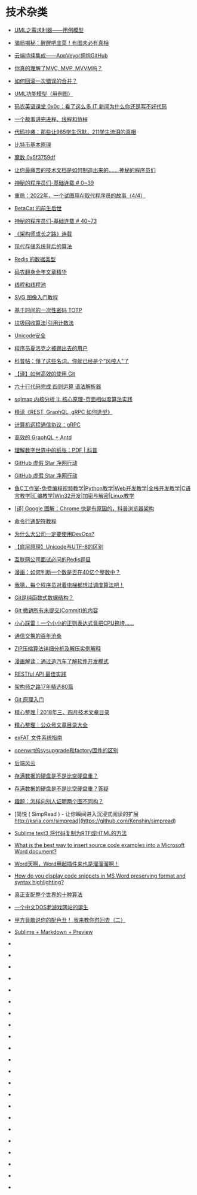# 技术杂类

*   [UML之需求利器——用例模型](https://blog.csdn.net/zhang_xinxiu/article/details/8574801)
*   [骗局揭秘：醒醒吧韭菜！有图未必有真相](https://zhuanlan.zhihu.com/p/36438458)
*   [云端持续集成——AppVeyor拥抱GitHub](https://www.cnblogs.com/henryzhu/p/contentious-integration-with-appveyor.html)
*   [你真的理解了MVC, MVP, MVVM吗？](https://mp.weixin.qq.com/s?__biz=MzAxOTc0NzExNg==&mid=2665514440&idx=1&sn=f24bb68037dce238b47288362e0964e2&chksm=80d67d8bb7a1f49d36c941cee72a10e37f2eb59b95430694e14b5ff0f104b1ac6466e14af63f&mpshare=1&scene=23&srcid=0713RG0s4InmOPhmwubXovh0#rd)

*   [如何回滚一次错误的合并？](https://zhuanlan.zhihu.com/p/40220954)
*   [UML功能模型（用例图）](https://blog.csdn.net/lu930124/article/details/19282933)

*   [码农英语课堂 0x0c：看了这么多 IT 新闻为什么你还是写不好代码](https://mp.weixin.qq.com/s/2eQC0rDaiiGXeG9yxMvITA)



*   [一个故事讲完进程、线程和协程](https://mp.weixin.qq.com/s?__biz=MzAxOTc0NzExNg==&mid=2665514652&idx=1&sn=e10a979f89d594f2f51255b5834b80f7&chksm=80d67edfb7a1f7c987c7f2da9d1de24be5047ba2c8f20dd1735b0208d9b31a210c6f65ea545d&mpshare=1&scene=23&srcid=0721eY2RdSrnlFlunAbEFQyf#rd)
*   [代码抄袭：那些让985学生沉默，211学生流泪的真相](https://zhuanlan.zhihu.com/p/40568346)
*   [比特币基本原理](http://lazyrobot.me/2017/12/14/bitcoin_guide.html)
*   [魔数 0x5f3759df](https://time.geekbang.org/column/article/730)
*   [让你最痛苦的技术文档是如何制造出来的……  神秘的程序员们](https://mp.weixin.qq.com/s?__biz=MzAxMzMxNDIyOA==&mid=214370853&idx=1&sn=1cc574a1c2e6abf98a09e12d9ef88006&scene=21#wechat_redirect)
*   [神秘的程序员们-基础连载 # 0~39](https://mp.weixin.qq.com/s?__biz=MzAxMzMxNDIyOA==&mid=400507900&idx=1&sn=5c8134461a995de0b7cf4074b65c95b0&chksm=098f92273ef81b31b52cf7d4156b697ddf537d8dba1e39f29a3ebb5a97e00e3e09cd288d21af&mpshare=1&scene=23&srcid=0221gXSeXVHIImm7P55si220#rd)
*   [重启：2022年，一个试图用AI取代程序员的故事（4/4）](https://mp.weixin.qq.com/s?__biz=MzAxMzMxNDIyOA==&mid=408059545&idx=1&sn=32a820ad8f669d7e19397420237f3e88&scene=21#wechat_redirect)
*   [BetaCat 的前生后世](https://mp.weixin.qq.com/s?__biz=MzAxMzMxNDIyOA==&mid=2655543323&idx=1&sn=d537e406d510b9003cfecd9d518c2b1a&scene=21#wechat_redirect)
*   [神秘的程序员们-基础连载 # 40~73](https://mp.weixin.qq.com/s?__biz=MzAxMzMxNDIyOA==&mid=508060590&idx=1&sn=efcdc88bac7c87cd9f4fb8f18fda03c9&chksm=0018b275376f3b63a276453c0067ebac8b818a299f1c1641951bbde6a32ddb11e25e97fa93ef&mpshare=1&scene=23&srcid=0221EMuvUd7XuZHsKIb4uXn8#rd)
*   [《架构师成长之路》连载](https://mp.weixin.qq.com/s?__biz=MzAxMzMxNDIyOA==&mid=406214494&idx=1&sn=af20be840257717e7cd057282259b16a&chksm=0666868531110f937572be636f7911350c14f01d30ea091705d332a843cae6f5b75d835b2634&mpshare=1&scene=23&srcid=0221gPacb5BjufYVxJT45c1q#rd)
*   [现代存储系统背后的算法](http://www.infoq.com/cn/articles/algorithms-behind-modern-storage-systems)
*   [Redis 的数据类型](https://mp.weixin.qq.com/s/Jve5RPYsSBsMtK1Lqo66Sg)
*   [码农翻身全年文章精华](https://mp.weixin.qq.com/s?__biz=MzAxOTc0NzExNg==&mid=2665513504&idx=1&sn=25dd6420e3056101dd3f6fdaedacaa2a&chksm=80d67a63b7a1f37572a5159ff6f53810467c15c8beec94770e8360c45f45036360d77755ee78&scene=21#wechat_redirect)
*   [线程和线程池](https://mp.weixin.qq.com/s?__biz=MzIxMjE5MTE1Nw==&mid=2653194102&idx=1&sn=003a55f6cb0f9f364195a6ff4232022f&chksm=8c99f5acbbee7cbaae0caf535909562a3359d068c81b6986a9cbc8801032d354067422f50283&scene=0&ascene=14&devicetype=android-26&version=26060739&nettype=cmnet&abtest_cookie=AwABAAoACwAMAAYAPoseACWXHgAKmB4ANpgeAHeYHgChmB4AAAA%3D&lang=zh_CN&pass_ticket=tqg0vPML%2BTARLJOLY%2Ftw59g6C1%2Bf20Y782OQrJaIhR2lXQpvSa3mHgK6ggoIP0Ak&wx_header=1)
*   [SVG 图像入门教程](http://www.ruanyifeng.com/blog/2018/08/svg.html)

*   [基于时间的一次性密码 TOTP](https://www.vtrois.com/totp-tutorial.html)
*   [垃圾回收算法|引用计数法](http://blog.gusibi.com/post/gc-reference-counting/)
*   [Unicode安全](http://www.au1ge.xyz/2018/08/19/unicode%E5%AE%89%E5%85%A8/)
*   [程序员夏洛克之被踢出去的用户](http://www.techug.com/post/programmer-and-ie-bug.html)
*   [科普帖：懂了这些名词，你就已经是个“风控人”了](http://www.woshipm.com/it/1353803.html)
*   [【译】如何高效的使用 Git](http://www.cnblogs.com/crossoverJie/p/9602180.html)
*   [六十行代码完成 四则运算 语法解析器](https://zhuanlan.zhihu.com/p/44141014)
*   [sqlmap 内核分析 II: 核心原理-页面相似度算法实践](https://zhuanlan.zhihu.com/p/44157153)
*   [精读《REST, GraphQL, gRPC 如何选型》](https://zhuanlan.zhihu.com/p/44140864)
*   [计算机远程通信协议：gRPC](http://riboseyim.github.io/2017/10/30/Protocol-gRPC/)
*   [高效的 GraphQL + Antd](http://lutaonan.com/blog/effective-graphql-and-antd/)
*   [理解数字世界中的纸张：PDF | 科普](http://sspai.com/post/47092)
*   [GitHub 虚假 Star 净网行动](http://yulingtianxia.com/blog/2018/09/16/Fuck-Fake-GitHub-Stars/?utm_source=tuicool&utm_medium=referral)
*   [GitHub 虚假 Star 净网行动](https://github.com/yulingtianxia/FuckFakeGitHubStars)
*   [鱼C工作室-免费编程视频教学|Python教学|Web开发教学|全栈开发教学|C语言教学|汇编教学|Win32开发|加密与解密|Linux教学](https://ilovefishc.com/)
*   [[译] Google 图解：Chrome 快是有原因的，科普浏览器架构](https://mp.weixin.qq.com/s/TPqQtkkj0KcQhZJm-sXEuw?utm_source=tuicool&utm_medium=referral)
*   [命令行通配符教程](http://www.ruanyifeng.com/blog/2018/09/bash-wildcards.html)
*   [为什么大公司一定要使用DevOps?](https://mp.weixin.qq.com/s?__biz=MzIxMjE5MTE1Nw==&mid=2653195138&idx=1&sn=1b962afca54f635cf766a2f3a5d0cb58&chksm=8c99f958bbee704e8af7d570bf9cc8f7923596cc6f703d802fab2d3463a0ed0339e121db8602&mpshare=1&scene=23&srcid=0920bWAgqhfBrAkTGyMDl0w8#rd)
*   [【底层原理】Unicode与UTF-8的区别](https://mp.weixin.qq.com/s?__biz=MzIwNTc4NTEwOQ==&mid=2247485829&idx=1&sn=c8c5fbb511bc517e7a79601cbe941a79&chksm=972ad8ffa05d51e94b116eae0d075bbb34516e3c865378e449a19b38d620927ad99bf0a5cce0&mpshare=1&scene=23&srcid=0920nwxcg5Dt0R6ueIR54Op2#rd)
*   [互联网公司面试必问的Redis题目](https://mp.weixin.qq.com/s?__biz=MzU3OTYxOTU4NA==&mid=2247483855&idx=1&sn=4c63543e28b9d9123a97f1d78a534272&chksm=fd621fa0ca1596b656bec08c17f02c6c5a25b59f6411f1e02e00f897b84d8c2c1012402eeec3&mpshare=1&scene=23&srcid=09203eYzMhPS4hNpS3ns9Z15#rd)
*   [漫画：如何判断一个数是否在40亿个整数中？](https://mp.weixin.qq.com/s?__biz=MzAxOTc0NzExNg==&mid=2665515005&idx=1&sn=ede2a5ed0981268d8c1632b75910d36a&chksm=80d67fbeb7a1f6a8cc4537344e73b47514cef9518a703d9e052efc91b3f1a54f5dfa223b9f67&mpshare=1&scene=23&srcid=0920op00hTwcDJTfbk4XpwiZ#rd)
*   [我猜，每个程序员对着电梯都想过调度算法吧！](https://mp.weixin.qq.com/s?__biz=MjM5OTA1MDUyMA==&mid=2655442582&idx=1&sn=ff589cb4c5d31d733203783d136eed9a&chksm=bd731ae18a0493f797cbba0c21eac63c5fafcbb58bd9225bf428063e213a02caffa97981268e&mpshare=1&scene=23&srcid=0923WLnSr3dBhtZcml57fNMh#rd)
*   [Git是纯函数式数据结构？](https://mp.weixin.qq.com/s?__biz=MzAxOTc0NzExNg==&mid=2665514983&idx=1&sn=3f536f4b91679e5d2d8c32dcd3adba22&chksm=80d67fa4b7a1f6b24007dfca0cdce49f2ec81842392586c50f95784acf8181cc4a6284c74d81&mpshare=1&scene=23&srcid=0920JGp5sFLgfhfRfsFyU7Ts#rd)
*   [Git 撤销所有未提交(Commit)的内容](https://shockerli.net/post/git-undo-uncommit-content/?utm_source=tuicool&utm_medium=referral)
*   [小心踩雷！一个小小的正则表达式竟把CPU拖垮......](http://developer.51cto.com/art/201809/584177.htm?utm_source=tuicool&utm_medium=referral)
*   [通信交换的百年沧桑](https://mp.weixin.qq.com/s/4vGVg1_LP8HQJbC5fMthBw)
*   [ZIP压缩算法详细分析及解压实例解释](https://www.cnblogs.com/esingchan/p/3958962.html)
*   [漫画解读：通过造汽车了解软件开发模式 ​​​](https://mp.weixin.qq.com/s?__biz=MjM5OTA1MDUyMA==&mid=2655440332&idx=1&sn=f818cb08a03666f3196b4a6477a082cd&chksm=bd7301bb8a0488ad47fdea72a1836e094984a705234b8ed428885f6aed4049f0756d484f985b&mpshare=1&scene=24&srcid=0807MYmb7v6OuszBk3auWf4k&ascene=14&devicetype=android-26&version=26060739&nettype=cmnet&abtest_cookie=AgABAAoACwACACWXHgA%2FmR4AAAA%3D&lang=zh_CN&pass_ticket=Elv7iatAhn%2B6OFyZ8fmKMnfL7oMPzeqs4mggRCYbmUOfzx0eiRpulaORq%2B%2BYC%2BDl&wx_header=1)
*   [RESTful API 最佳实践](http://www.ruanyifeng.com/blog/2018/10/restful-api-best-practices.html)
*   [架构师之路17年精选80篇](https://mp.weixin.qq.com/s?__biz=MjM5ODYxMDA5OQ==&mid=2651960945&idx=1&sn=d08f33c5f317fee8956252da8e0236b6&chksm=bd2d03ad8a5a8abb0370b826b7384a4095a5ed36238f0911d102b0ceee8e5d2fbe3bc80c56d9&mpshare=1&scene=23&srcid=0925RWzAWeKEakFEvHBKltjE#rd)
*   [Git 原理入门](http://www.ruanyifeng.com/blog/2018/10/git-internals.html)
*   [精心整理 | 2018年三、四月技术文章目录](https://mp.weixin.qq.com/s?__biz=MzIwNTc4NTEwOQ==&mid=2247485270&idx=1&sn=fde2ae57dafefaad0edc5e50ae748e95&chksm=972ad62ca05d5f3a9c23ce4912fdd0e6064a3d6852271088e9c5079c52d79d1f43d7e8570504&scene=0&ascene=7&devicetype=android-26&version=26060240&nettype=cmnet&abtest_cookie=BAABAAoACwAMAA0ACAA%2Bix4Ad4seAJaMHgDOjh4AII8eAEiPHgBUjx4AX48eAAAA&lang=zh_CN&pass_ticket=Icq0LZV%2B%2B4VJcBicMdA6OdM%2FD8IamFAxsivQB2pGktjZPw4DHZDxzF4I1pgxjL3y&wx_header=1)
*   [精心整理｜公众号文章目录大全](https://mp.weixin.qq.com/s?__biz=MzI0MDQ4MTM5NQ==&mid=2247486761&idx=1&sn=113b7ed3862ae0f24fb392a5137446dc&chksm=e91b6835de6ce1232559a0e84d8149a1dbd7f425363ec8c1b3bbd38e9e32ca516a088f73c704&mpshare=1&scene=23&srcid=0920UkLZnYLM8uQs7xyxPHio#rd)
*   [exFAT 文件系统指南](http://www.ruanyifeng.com/blog/2018/10/exfat.html)
*   [openwrt的sysupgrade和factory固件的区别](https://www.cnblogs.com/simonid/p/6368111.html)
*   [后端风云](https://mp.weixin.qq.com/s?__biz=MzAxOTc0NzExNg==&mid=2665515192&idx=1&sn=7a172d234c44bd1b14fa857a6dc6e615&chksm=80d670fbb7a1f9ed571093ce31e3191584488b8e738c6316aee3615017c4edaab8c250ba94b4&mpshare=1&scene=23&srcid=1023hY6NVCMY4fWJcLVoX25n#rd)
*   [存满数据的硬盘是不是比空硬盘重？](https://mp.weixin.qq.com/s?__biz=MzI2NDYwMDAxOQ==&mid=2247484096&idx=1&sn=700d39dbbde8e0325c8e8255a9792a54&chksm=eaab627cdddceb6ab438e7f2f92f0958fd8bed0de1a87c444fc09c23166e96868a56c7600711&mpshare=1&scene=23&srcid=1023OEbNS1UdwJPmRbiH8uYu#rd)
*   [存满数据的硬盘是不是比空硬盘重？答疑](https://mp.weixin.qq.com/s?__biz=MzI2NDYwMDAxOQ==&mid=2247484101&idx=1&sn=dc820dd3b32991a356a346daab7374da&chksm=eaab6279dddceb6ff32c0fc8429025516dfdafb31535d318b61fe5cbe038b839d0badeb11b7e&mpshare=1&scene=23&srcid=1023icUZOGG46bZp7n9co3iK#rd)
*   [趣题：怎样向别人证明两个图不同构？](http://www.matrix67.com/blog/archives/6572?utm_source=tuicool&utm_medium=referral)
*   [简悦 ( SimpRead ) - 让你瞬间进入沉浸式阅读的扩展 http://ksria.com/simpread](https://github.com/Kenshin/simpread)
*   [Sublime text3 将代码复制为RTF或HTML的方法](https://www.jianshu.com/p/bea2ea00e76d)
*   [What is the best way to insert source code examples into a Microsoft Word document?](https://stackoverflow.com/questions/3252098/what-is-the-best-way-to-insert-source-code-examples-into-a-microsoft-word-docume/37665153)
*   [Word天啊，Word用起插件来也是溜溜溜啊！](https://baijiahao.baidu.com/s?id=1581931405309463896&wfr=spider&for=pc)
*   [How do you display code snippets in MS Word preserving format and syntax highlighting?](https://stackoverflow.com/questions/387453/how-do-you-display-code-snippets-in-ms-word-preserving-format-and-syntax-highlig)
*   [真正支配整个世界的十种算法](https://www.huxiu.com/article/267404.html?utm_source=tuicool&utm_medium=referral)
*   [一个中文DOS老游戏网站的诞生](https://zhuanlan.zhihu.com/p/47532263?utm_source=tuicool&utm_medium=referral)
*   [甲方竟敢说你的配色丑！ 我来教你怼回去（二）](http://www.woshipm.com/pd/1548725.html?utm_source=tuicool&utm_medium=referral)
*   [Sublime + Markdown + Preview](https://blog.csdn.net/zxgis/article/details/79696710)
*   []()
*   []()
*   []()
*   []()
*   []()
*   []()
*   []()
*   []()
*   []()
*   []()
*   []()
*   []()
*   []()
*   []()
*   []()
*   []()
*   []()
*   []()
*   []()
*   []()
*   []()
*   []()


